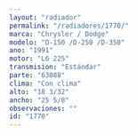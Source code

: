 ```yaml
---
layout: "radiador"
permalink: "/radiadores/1770/"
marca: "Chrysler / Dodge"
modelo: "D-150 /D-250 /D-350"
ano: "1991"
motor: "L6 225"
transmision: "Estándar"
parte: "63088"
clima: "Con clima"
alto: "18 3/32"
ancho: "25 5/8"
observaciones: ""
id: "1770"
---
```


